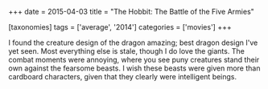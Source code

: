 +++
date = 2015-04-03
title = "The Hobbit: The Battle of the Five Armies"

[taxonomies]
tags = ['average', '2014']
categories = ['movies']
+++

I found the creature design of the dragon amazing; best dragon design
I\'ve yet seen. Most everything else is stale, though I do love the
giants. The combat moments were annoying, where you see puny creatures
stand their own against the fearsome beasts. I wish these beasts were
given more than cardboard characters, given that they clearly were
intelligent beings.
